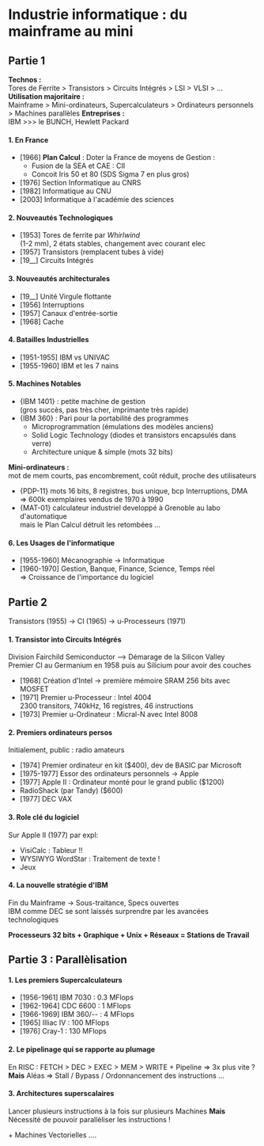 # Industrie informatique : du mainframe au mini #

## Partie 1 #
**Technos :**  
Tores de Ferrite > Transistors > Circuits Intégrés > LSI > VLSI > ...  
**Utilisation majoritaire :**  
Mainframe > Mini-ordinateurs, Supercalculateurs > Ordinateurs personnels > Machines parallèles
**Entreprises :**  
IBM >>> le BUNCH, Hewlett Packard

#### 1. En France #
- [1966] **Plan Calcul** : Doter la France de moyens de Gestion :  
    - Fusion de la SEA et CAE : CII
    - Concoit Iris 50 et 80 (SDS Sigma 7 en plus gros)
- [1976] Section Informatique au CNRS
- [1982] Informatique au CNU
- [2003] Informatique à l'académie des sciences

#### 2. Nouveautés Technologiques #
- [1953] Tores de ferrite par *Whirlwind*  
  (1-2 mm), 2 états stables, changement avec courant elec
- [1957] Transistors (remplacent tubes à vide)
- [19__] Circuits Intégrés

#### 3. Nouveautés architecturales #
- [19__] Unité Virgule flottante
- [1956] Interruptions
- [1957] Canaux d'entrée-sortie
- [1968] Cache

#### 4. Batailles Industrielles #
- [1951-1955] IBM vs UNIVAC
- [1955-1960] IBM et les 7 nains

#### 5. Machines Notables
- {IBM 1401} : petite machine de gestion  
    (gros succès, pas très cher, imprimante très rapide)
- {IBM 360} : Pari pour la portabilité des programmes  
    - Microprogrammation (émulations des modèles anciens)
    - Solid Logic Technology (diodes et transistors encapsulés dans verre)
    - Architecture unique & simple (mots 32 bits)  

**Mini-ordinateurs :**  
mot de mem courts, pas encombrement, coût réduit, proche des utilisateurs  
- {PDP-11} mots 16 bits, 8 registres, bus unique, bcp Interruptions, DMA  
    => 600k exemplaires vendus de 1970 à 1990
- {MAT-01} calculateur industriel developpé à Grenoble au labo d'automatique  
    mais le Plan Calcul détruit les retombées ...

#### 6. Les Usages de l'informatique #
- [1955-1960] Mécanographie -> Informatique
- [1960-1970] Gestion, Banque, Finance, Science, Temps réel  
    => Croissance de l'importance du logiciel

## Partie 2 #
Transistors (1955) -> CI (1965) -> u-Processeurs (1971)

#### 1. Transistor into Circuits Intégrés #
Division Fairchild Semiconductor --> Démarage de la Silicon Valley  
Premier CI au Germanium en 1958 puis au Silicium pour avoir des couches
- [1968] Création d'Intel -> première mémoire SRAM 256 bits avec MOSFET
- [1971] Premier u-Processeur : Intel 4004  
    2300 transitors, 740kHz, 16 registres, 46 instructions  
- [1973] Premier u-Ordinateur : Micral-N avec Intel 8008

#### 2. Premiers ordinateurs persos #
Initialement, public : radio amateurs
- [1974] Premier ordinateur en kit ($400), dev de BASIC par Microsoft
- [1975-1977] Essor des ordinateurs personnels -> Apple
- [1977] Apple II : Ordinateur monté pour le grand public ($1200)  
- RadioShack (par Tandy) ($600)
- [1977] DEC VAX

#### 3. Role clé du logiciel #
Sur Apple II (1977) par expl:
- VisiCalc : Tableur !!
- WYSIWYG WordStar : Traitement de texte !
- Jeux

#### 4. La nouvelle stratégie d'IBM #
Fin du Mainframe -> Sous-traitance, Specs ouvertes  
IBM comme DEC se sont laissés surprendre par les avancées technologiques

**Processeurs 32 bits + Graphique + Unix + Réseaux = Stations de Travail**

## Partie 3 : Parallèlisation #

#### 1. Les premiers Supercalculateurs #
- [1956-1961] IBM 7030 : 0.3 MFlops
- [1962-1964] CDC 6600 : 1 MFlops
- [1966-1969] IBM 360/-- : 4 MFlops
- [1965] Illiac IV : 100 MFlops
- [1976] Cray-1 : 130 MFlops

#### 2. Le pipelinage qui se rapporte au plumage #
En RISC : FETCH > DEC > EXEC > MEM > WRITE + Pipeline => 3x plus vite ?  
**Mais** Aléas => Stall / Bypass / Ordonnancement des instructions ...

#### 3. Architectures superscalaires #
Lancer plusieurs instructions à la fois sur plusieurs Machines
**Mais** Nécessité de pouvoir parallèliser les instructions !

\+ Machines Vectorielles ....
